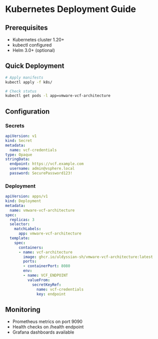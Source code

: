 # Kubernetes Deployment Guide

## Prerequisites

- Kubernetes cluster 1.20+
- kubectl configured
- Helm 3.0+ (optional)

## Quick Deployment

```bash
# Apply manifests
kubectl apply -f k8s/

# Check status
kubectl get pods -l app=vmware-vcf-architecture
```

## Configuration

### Secrets

```yaml
apiVersion: v1
kind: Secret
metadata:
  name: vcf-credentials
type: Opaque
stringData:
  endpoint: https://vcf.example.com
  username: admin@vsphere.local
  password: SecurePassword123!
```

### Deployment

```yaml
apiVersion: apps/v1
kind: Deployment
metadata:
  name: vmware-vcf-architecture
spec:
  replicas: 3
  selector:
    matchLabels:
      app: vmware-vcf-architecture
  template:
    spec:
      containers:
      - name: vcf-architecture
        image: ghcr.io/uldyssian-sh/vmware-vcf-architecture:latest
        ports:
        - containerPort: 8080
        env:
        - name: VCF_ENDPOINT
          valueFrom:
            secretKeyRef:
              name: vcf-credentials
              key: endpoint
```

## Monitoring

- Prometheus metrics on port 9090
- Health checks on /health endpoint
- Grafana dashboards available
